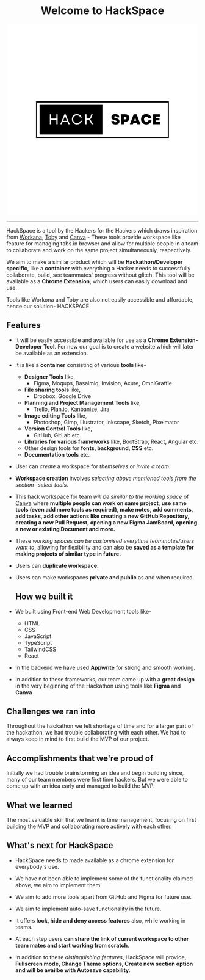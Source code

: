 <div align="center">

<h1>Welcome to HackSpace</h1>

<!--<img width="300" src="src\assets\HackSpaceLogo\ActualLogo\1.png">-->

![HackSpaceLogo](https://raw.githubusercontent.com/arcVaishali/HackSpace/main/src/assets/HackSpaceLogo/ActualLogo/1.png?token=GHSAT0AAAAAACAYQRJZ7RFZKC6BFRFEJCRIZF3YBOA)  

</div> 

--------------------------------------------------------------------------------------------------------------------


HackSpace is a tool by the Hackers for the Hackers which draws inspiration from [Workana](https://workona.com), [Toby](https://www.gettoby.com/) and [Canva](https://www.canva.com/) - These tools provide workspace like feature for managing tabs in browser and allow for multiple people in a team to collaborate and work on the same project simultaneously, respectively.

We aim to make a similar product which will be **Hackathon/Developer specific**, like a **container** with everything a Hacker needs to successfully collaborate, build, see teammates' progress without glitch. This tool will be available as a **Chrome Extension**, which users can easily download and use.

Tools like Workona and Toby are also not easily accessible and affordable, hence our solution- HACKSPACE

## Features
- It will be easily accessible and available for use as a **Chrome Extension- Developer Tool**. For now our goal is to create a website which will later be available as an extension.
- It is like a **container** consisting of various **tools** like-
   + **Designer Tools** like,
      - Figma, Moqups, Basalmiq, Invision, Axure, OmniGraffle
   + **File sharing tools** like,
      - Dropbox, Google Drive
   + **Planning and Project Management Tools** like,
      - Trello, Plan.io, Kanbanize, Jira
   + **Image editing Tools** like,
      - Photoshop, Gimp, Illustrator, Inkscape, Sketch, Pixelmator
   + **Version Control Tools** like,
      - GitHub, GitLab etc.
   + **Libraries for various frameworks** like, BootStrap, React, Angular etc.
   + Other design tools for **fonts, background, CSS** etc.
   + **Documentation tools** etc.
- User can *create* a workspace for *themselves* or *invite a team*.
- **Workspace creation** involves *selecting above mentioned tools from the section- select tools*.
- This hack workspace for team *will be similar to the working space* of [Canva]() where **multiple people can work on same project**, **use same tools (even add more tools as required), make notes, add comments, add tasks, add other actions like creating a new GitHub Repository, creating a new Pull Request, opening a new Figma JamBoard, opening a new or existing Document and more.**
- These *working spaces can be customised everytime teammates/users want to*, allowing for flexibility and can also be **saved as a template for making projects of similar type in future.**
- Users can **duplicate workspace**.
- Users can make workspaces **private and public** as and when required.

  ## How we built it
- We built using Front-end Web Development tools like-
     + HTML
     + CSS
     + JavaScript
     + TypeScript
     + TailwindCSS 
     + React
- In the backend we have used **Appwrite** for strong and smooth working.
- In addition to these frameworks, our team came up with a **great design** in the very beginning of the Hackathon using tools like **Figma** and **Canva**

## Challenges we ran into
Throughout the hackathon we felt shortage of time and for a larger part of the hackathon, we had trouble collaborating with each other. We had to always keep in mind to first build the MVP of our project.  

## Accomplishments that we're proud of
Initially we had trouble brainstorming an idea and begin building since, many of our team members were first time hackers. But we were able to come up with an idea early and managed to build the MVP.

## What we learned
The most valuable skill that we learnt is time management, focusing on first building the MVP and collaborating more actively with each other. 

## What's next for HackSpace
- HackSpace needs to made available as a chrome extension for everybody's use.
- We have not been able to implement some of the functionality claimed above, we aim to implement them.
- We aim to add more tools apart from GitHub and Figma for future use.
- We aim to implement auto-save functionality in the future.

- It offers **lock, hide and deny access features** also, while working in teams.
- At each step users **can share the link of current workspace to other team mates and start working from scratch**.
- In addition to these *distinguishing features*, HackSpace will provide, **Fullscreen mode, Change Theme options, Create new section option and will be availbe with Autosave capability**. 



